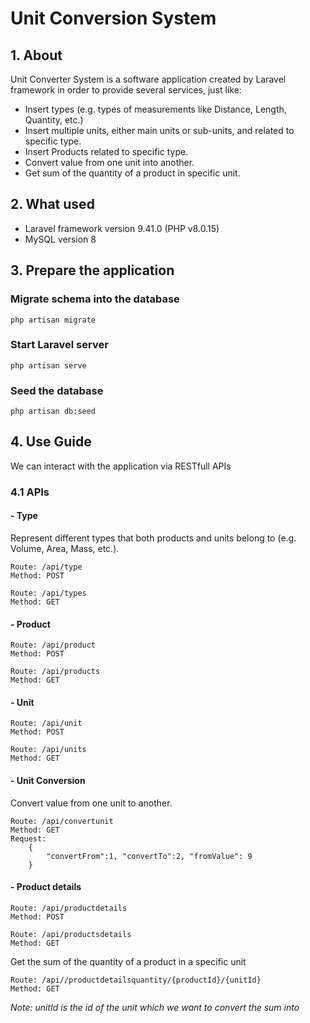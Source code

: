 # Unit Conversion System
## 1. About 

Unit Converter System is a software application created by Laravel framework in order to provide several services, just like:


- Insert types (e.g. types of measurements like Distance, Length, Quantity, etc.)
- Insert multiple units, either main units or sub-units, and related to specific type.
- Insert Products related to specific type.
- Convert value from one unit into another.
- Get sum of the quantity of a product in specific unit.

## 2. What used

- Laravel framework version 9.41.0 (PHP v8.0.15) 
- MySQL version 8

## 3. Prepare the application

### Migrate schema into the database
```
php artisan migrate
```

### Start Laravel server
```
php artisan serve
```

### Seed the database
```
php artisan db:seed
```

## 4. Use Guide
We can interact with the application via RESTfull APIs

### 4.1 APIs
#### - Type
Represent different types that both products and units belong to (e.g. Volume, Area, Mass, etc.).
```
Route: /api/type
Method: POST
```
```
Route: /api/types
Method: GET
```

#### - Product
```
Route: /api/product
Method: POST
```
```
Route: /api/products
Method: GET
```

#### - Unit
```
Route: /api/unit
Method: POST
```
```
Route: /api/units
Method: GET
```

#### - Unit Conversion
Convert value from one unit to another.
```
Route: /api/convertunit
Method: GET
Request: 
    {
        "convertFrom":1, "convertTo":2, "fromValue": 9
    }
```

#### - Product details
```
Route: /api/productdetails
Method: POST
```
```
Route: /api/productsdetails
Method: GET
```
Get the sum of the quantity of a product in a specific unit
```
Route: /api//productdetailsquantity/{productId}/{unitId}
Method: GET
```
_Note: unitId is the id of the unit which we want to convert the sum into_
